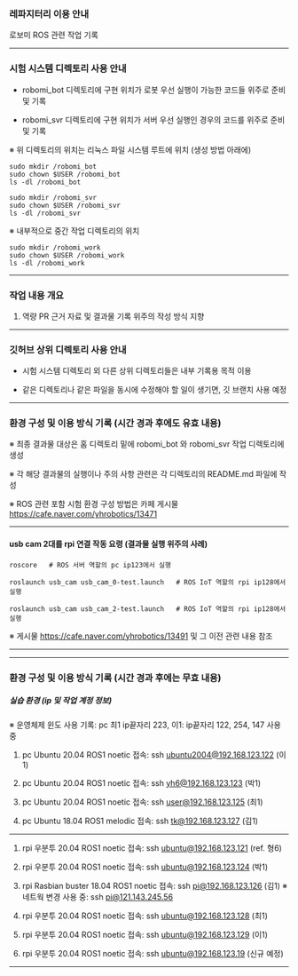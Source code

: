 ### 레파지터리 이용 안내

로보미 ROS 관련 작업 기록

---

### 시험 시스템 디렉토리 사용 안내

* robomi_bot 디렉토리에 구현 위치가 로봇 우선 실행이 가능한 코드들 위주로 준비 및 기록

* robomi_svr 디렉토리에 구현 위치가 서버 우선 실행인 경우의 코드를 위주로 준비 및 기록

※ 위 디렉토리의 위치는 리눅스 파일 시스템 루트에 위치 (생성 방법 아래에)

```
sudo mkdir /robomi_bot
sudo chown $USER /robomi_bot
ls -dl /robomi_bot
```
```
sudo mkdir /robomi_svr
sudo chown $USER /robomi_svr
ls -dl /robomi_svr
```
※ 내부적으로 중간 작업 디렉토리의 위치
```
sudo mkdir /robomi_work
sudo chown $USER /robomi_work
ls -dl /robomi_work
```

---

### 작업 내용 개요

1. 역량 PR 근거 자료 및 결과물 기록 위주의 작성 방식 지향

---

### 깃허브 상위 디렉토리 사용 안내

* 시험 시스템 디렉토리 외 다른 상위 디렉토리들은 내부 기록용 목적 이용

* 같은 디렉토리나 같은 파일을 동시에 수정해야 할 일이 생기면, 깃 브랜치 사용 예정

---

### 환경 구성 및 이용 방식 기록 (시간 경과 후에도 유효 내용)

※  최종 결과물 대상은 홈 디렉토리 밑에 robomi_bot 와 robomi_svr 작업 디렉토리에 생성

※  각 해당 결과물의 실행이나 주의 사항 관련은 각 디렉토리의 README.md 파일에 작성

※  ROS 관련 포함 시험 환경 구성 방법은 카페 게시물 https://cafe.naver.com/yhrobotics/13471 

---

#### usb cam 2대를 rpi 연결 작동 요령 (결과물 실행 위주의 사례)

```
roscore   # ROS 서버 역할의 pc ip123에서 실행
```

```
roslaunch usb_cam usb_cam_0-test.launch   # ROS IoT 역할의 rpi ip128에서 실행
```

```
roslaunch usb_cam usb_cam_2-test.launch   # ROS IoT 역할의 rpi ip128에서 실행
```

※ 게시물 https://cafe.naver.com/yhrobotics/13491 및 그 이전 관련 내용 참조

---
---

### 환경 구성 및 이용 방식 기록 (시간 경과 후에는 무효 내용)


##### 실습 환경 (ip 및 작업 계정 정보)

※ 운영체제 윈도 사용 기록: pc 최1 ip끝자리 223, 이1: ip끝자리 122, 254, 147 사용 중

1. pc Ubuntu 20.04 ROS1 noetic 접속: ssh ubuntu2004@192.168.123.122 (이1)

1. pc Ubuntu 20.04 ROS1 noetic 접속: ssh yh6@192.168.123.123 (박1)

1. pc Ubuntu 20.04 ROS1 noetic 접속: ssh user@192.168.123.125 (최1)

1. pc Ubuntu 18.04 ROS1 melodic 접속: ssh tk@192.168.123.127 (김1)

---

1. rpi 우분투 20.04 ROS1 noetic 접속: ssh ubuntu@192.168.123.121 (ref. 형6)

1. rpi 우분투 20.04 ROS1 noetic 접속: ssh ubuntu@192.168.123.124 (박1)

1. rpi Rasbian buster 18.04 ROS1 noetic 접속: ssh pi@192.168.123.126 (김1)
   ※ 네트웍 변경 사용 중: ssh pi@121.143.245.56

1. rpi 우분투 20.04 ROS1 noetic 접속: ssh ubuntu@192.168.123.128 (최1)

1. rpi 우분투 20.04 ROS1 noetic 접속: ssh ubuntu@192.168.123.129 (이1)

1. rpi 우분투 20.04 ROS1 noetic 접속: ssh ubuntu@192.168.123.19 (신규 예정)

---
